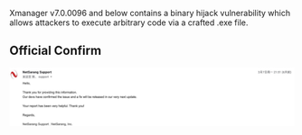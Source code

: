 Xmanager v7.0.0096 and below contains a binary hijack vulnerability which allows attackers to execute arbitrary code via a crafted .exe file.

## Official Confirm

![confirm](pic/confirm.jpg)

